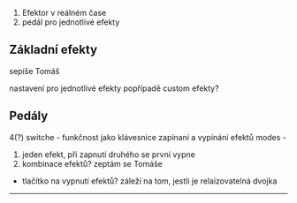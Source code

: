 1. Efektor v reálném čase
2. pedál pro jednotlivé efekty


## Základní efekty
sepíše Tomáš

nastavení pro jednotlivé efekty
popřípadě custom efekty?


## Pedály
4(?) switche - funkčnost jako klávesnice
zapínaní a vypínání efektů
modes - 
1.  jeden efekt, při zapnutí druhého se první vypne
2. kombinace efektů? zeptám se Tomáše
+ tlačítko na vypnutí efektů? záleží na tom, jestli je relaizovatelná dvojka
---



